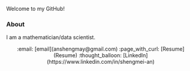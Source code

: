 Welcome to my GitHub!

### About
I am a mathematician/data scientist.

<p align="center">:email: [email](anshengmay@gmail.com) :page_with_curl: [Resume](Resume) :thought_balloon: [LinkedIn](https://www.linkedin.com/in/shengmei-an)</p>
